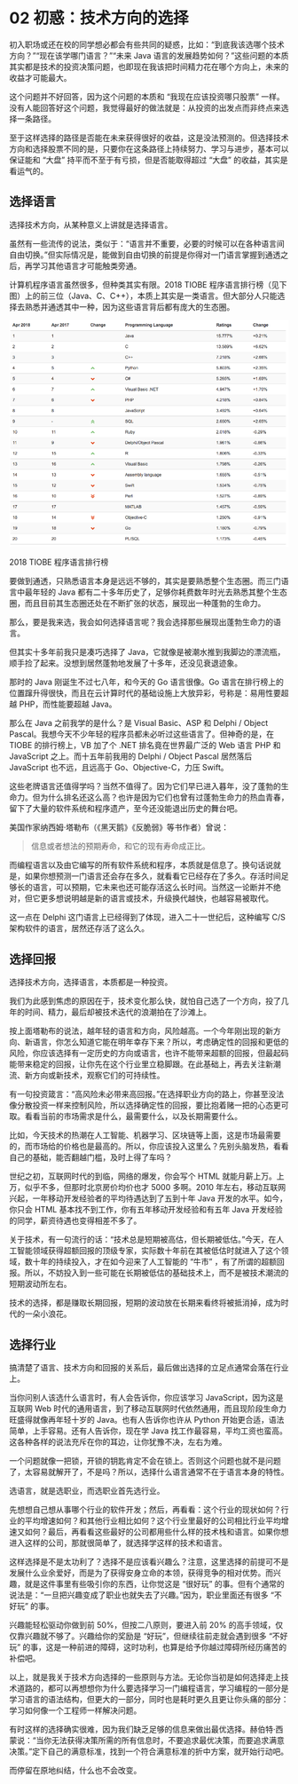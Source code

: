# 02 初惑：技术方向的选择

初入职场或还在校的同学想必都会有些共同的疑惑，比如：“到底我该选哪个技术方向？”“现在该学哪门语言？”“未来 Java 语言的发展趋势如何？”这些问题的本质其实都是技术的投资决策问题，也即现在我该把时间精力花在哪个方向上，未来的收益才可能最大。

这个问题并不好回答，因为这个问题的本质和 “我现在应该投资哪只股票” 一样。没有人能回答好这个问题，我觉得最好的做法就是：从投资的出发点而非终点来选择一条路径。

至于这样选择的路径是否能在未来获得很好的收益，这是没法预测的。但选择技术方向和选择股票不同的是，只要你在这条路径上持续努力、学习与进步，基本可以保证能和 “大盘” 持平而不至于有亏损，但是否能取得超过 “大盘” 的收益，其实是看运气的。

## 选择语言

选择技术方向，从某种意义上讲就是选择语言。

虽然有一些流传的说法，类似于：“语言并不重要，必要的时候可以在各种语言间自由切换。”但实际情况是，能做到自由切换的前提是你得对一门语言掌握到通透之后，再学习其他语言才可能触类旁通。

计算机程序语言虽然很多，但种类其实有限。2018 TIOBE 程序语言排行榜（见下图）上的前三位（Java、C、C++），本质上其实是一类语言。但大部分人只能选择去熟悉并通透其中一种，因为这些语言背后都有庞大的生态圈。

![img](assets/423fa1e1fa8047f88b0d06061b6df8b2-20220922145757963.png)

2018 TIOBE 程序语言排行榜

要做到通透，只熟悉语言本身是远远不够的，其实是要熟悉整个生态圈。而三门语言中最年轻的 Java 都有二十多年历史了，足够你耗费数年时光去熟悉其整个生态圈，而且目前其生态圈还处在不断扩张的状态，展现出一种蓬勃的生命力。

那么，要是我来选，我会如何选择语言呢？我会选择那些展现出蓬勃生命力的语言。

但其实十多年前我只是凑巧选择了 Java，它就像是被潮水推到我脚边的漂流瓶，顺手捡了起来。没想到居然蓬勃地发展了十多年，还没见衰退迹象。

那时的 Java 刚诞生不过七八年，和今天的 Go 语言很像。Go 语言在排行榜上的位置蹿升得很快，而且在云计算时代的基础设施上大放异彩，号称是：易用性要超越 PHP，而性能要超越 Java。

那么在 Java 之前我学的是什么？是 Visual Basic、ASP 和 Delphi / Object Pascal。我想今天不少年轻的程序员都未必听过这些语言了。但神奇的是，在 TIOBE 的排行榜上，VB 加了个 .NET 排名竟在世界最广泛的 Web 语言 PHP 和 JavaScript 之上。而十五年前我用的 Delphi / Object Pascal 居然落后 JavaScript 也不远，且远高于 Go、Objective-C，力压 Swift。

这些老牌语言还值得学吗？当然不值得了。因为它们早已进入暮年，没了蓬勃的生命力。但为什么排名还这么高？也许是因为它们也曾有过蓬勃生命力的热血青春，留下了大量的软件系统和程序遗产，至今还没能退出历史的舞台吧。

美国作家纳西姆·塔勒布（《黑天鹅》《反脆弱》等书作者）曾说：

> 信息或者想法的预期寿命，和它的现有寿命成正比。

而编程语言以及由它编写的所有软件系统和程序，本质就是信息了。换句话说就是，如果你想预测一门语言还会存在多久，就看看它已经存在了多久。存活时间足够长的语言，可以预期，它未来也还可能存活这么长时间。当然这一论断并不绝对，但它更多想说明越是新的语言或技术，升级换代越快，也越容易被取代。

这一点在 Delphi 这门语言上已经得到了体现，进入二十一世纪后，这种编写 C/S 架构软件的语言，居然还存活了这么久。

## 选择回报

选择技术方向，选择语言，本质都是一种投资。

我们为此感到焦虑的原因在于，技术变化那么快，就怕自己选了一个方向，投了几年的时间、精力，最后却被技术迭代的浪潮拍在了沙滩上。

按上面塔勒布的说法，越年轻的语言和方向，风险越高。一个今年刚出现的新方向、新语言，你怎么知道它能在明年幸存下来？所以，考虑确定性的回报和更低的风险，你应该选择有一定历史的方向或语言，也许不能带来超额的回报，但最起码能带来稳定的回报，让你先在这个行业里立稳脚跟。在此基础上，再去关注新潮流、新方向或新技术，观察它们的可持续性。

有一句投资箴言：“高风险未必带来高回报。”在选择职业方向的路上，你甚至没法像分散投资一样来控制风险，所以选择确定性的回报，要比抱着赌一把的心态更可取。看看当前的市场需求是什么，最需要什么，以及长期需要什么。

比如，今天技术的热潮在人工智能、机器学习、区块链等上面，这是市场最需要的，而市场给的价格也是最高的。所以，你应该投入这里么？先别头脑发热，看看自己的基础，能否翻越门槛，及时上得了车吗？

世纪之初，互联网时代的到临，网络的爆发，你会写个 HTML 就能月薪上万。上万，似乎不多，但那时北京房价均价也才 5000 多啊。2010 年左右，移动互联网兴起，一年移动开发经验者的平均待遇达到了五到十年 Java 开发的水平。如今，你只会 HTML 基本找不到工作，你有五年移动开发经验和有五年 Java 开发经验的同学，薪资待遇也变得相差不多了。

关于技术，有一句流行的话：“技术总是短期被高估，但长期被低估。”今天，在人工智能领域获得超额回报的顶级专家，实际数十年前在其被低估时就进入了这个领域，数十年的持续投入，才在如今迎来了人工智能的 “牛市” ，有了所谓的超额回报。所以，不妨投入到一些可能在长期被低估的基础技术上，而不是被技术潮流的短期波动所左右。

技术的选择，都是赚取长期回报，短期的波动放在长期来看终将被抵消掉，成为时代的一朵小浪花。

## 选择行业

搞清楚了语言、技术方向和回报的关系后，最后做出选择的立足点通常会落在行业上。

当你问别人该选什么语言时，有人会告诉你，你应该学习 JavaScript，因为这是互联网 Web 时代的通用语言，到了移动互联网时代依然通用，而且现阶段生命力旺盛得就像再年轻十岁的 Java。也有人告诉你也许从 Python 开始更合适，语法简单，上手容易。还有人告诉你，现在学 Java 找工作最容易，平均工资也蛮高。这各种各样的说法充斥在你的耳边，让你犹豫不决，左右为难。

一个问题就像一把锁，开锁的钥匙肯定不会在锁上。否则这个问题也就不是问题了，太容易就解开了，不是吗？所以，选择什么语言通常不在于语言本身的特性。

选语言，就是选职业，而选职业首先选行业。

先想想自己想从事哪个行业的软件开发；然后，再看看：这个行业的现状如何？行业的平均增速如何？和其他行业相比如何？这个行业里最好的公司相比行业平均增速又如何？最后，再看看这些最好的公司都用些什么样的技术栈和语言。如果你想进入这样的公司，那就很简单了，就选择学这样的技术和语言。

这样选择是不是太功利了？选择不是应该看兴趣么？注意，这里选择的前提可不是发展什么业余爱好，而是为了获得安身立命的本领，获得竞争的相对优势。而兴趣，就是这件事里有些吸引你的东西，让你觉这是 “很好玩” 的事。但有个通常的说法是：“一旦把兴趣变成了职业也就失去了兴趣。”因为，职业里面还有很多 “不好玩” 的事。

兴趣能轻松驱动你做到前 50%，但按二八原则，要进入前 20% 的高手领域，仅仅靠兴趣就不够了。兴趣给你的奖励是 “好玩”，但继续往前走就会遇到很多 “不好玩” 的事，这是一种前进的障碍，这时功利，也算是给予你越过障碍所经历痛苦的补偿吧。

以上，就是我关于技术方向选择的一些原则与方法。无论你当初是如何选择走上技术道路的，都可以再想想你为什么要选择学习一门编程语言，学习编程的一部分是学习语言的语法结构，但更大的一部分，同时也是耗时更久且更让你头痛的部分：学习如何像一个工程师一样解决问题。

有时这样的选择确实很难，因为我们缺乏足够的信息来做出最优选择。赫伯特·西蒙说：“当你无法获得决策所需的所有信息时，不要追求最优决策，而要追求满意决策。”定下自己的满意标准，找到一个符合满意标准的折中方案，就开始行动吧。

而停留在原地纠结，什么也不会改变。
